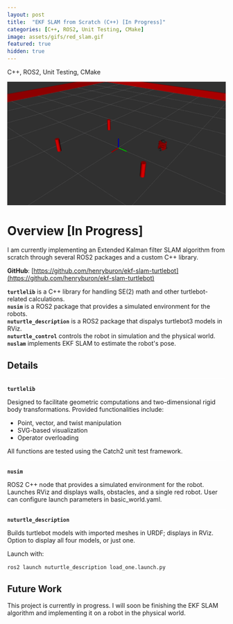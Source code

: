 ```yaml
---
layout: post
title:  "EKF SLAM from Scratch (C++) [In Progress]"
categories: [C++, ROS2, Unit Testing, CMake]
image: assets/gifs/red_slam.gif
featured: true
hidden: true
---
```


C++, ROS2, Unit Testing, CMake

![SLAM](/assets/images/slam_env.png)

# Overview [In Progress]

I am currently implementing an Extended Kalman filter SLAM algorithm from scratch through several ROS2 packages and a custom C++ library.

**GitHub**: [https://github.com/henryburon/ekf-slam-turtlebot](https://github.com/henryburon/ekf-slam-turtlebot)

**`turtlelib`** is a C++ library for handling SE(2) math and other turtlebot-related calculations.  
**`nusim`** is a ROS2 package that provides a simulated environment for the robots.  
**`nuturtle_description`** is a ROS2 package that dispalys turtlebot3 models in RViz.  
**`nuturtle_control`** controls the robot in simulation and the physical world.  
**`nuslam`** implements EKF SLAM to estimate the robot's pose.  


## Details

<div style="background-color: white; height: 1px;"></div>


**`turtlelib`**

Designed to facilitate geometric computations and two-dimensional rigid body transformations. Provided functionalities include:  
* Point, vector, and twist manipulation
* SVG-based visualization
* Operator overloading

All functions are tested using the Catch2 unit test framework.

<div style="background-color: white; height: 1px;"></div>

**`nusim`**  

ROS2 C++ node that provides a simulated environment for the robot. Launches RViz and displays walls, obstacles, and a single red robot. User can configure launch parameters in basic_world.yaml.

<div style="background-color: white; height: 1px;"></div>

**`nuturtle_description`**    

Builds turtlebot models with imported meshes in URDF; displays in RViz. Option to display all four models, or just one.

Launch with:

```
ros2 launch nuturtle_description load_one.launch.py
```


## Future Work

This project is currently in progress. I will soon be finishing the EKF SLAM algorithm and implementing it on a robot in the physical world.